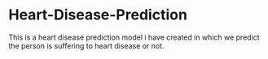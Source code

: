 # Heart-Disease-Prediction
This is a heart disease prediction model i have created in which we predict the person is suffering to heart disease or not.
